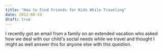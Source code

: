 ```yaml
---
title: "How to Find Friends for Kids While Traveling"
date: 2012-08-19
draft: true
---
```


  
  
  
  
  
  
  
  

<!--more--> I recently got an email from a family on an extended vacation who asked how we deal with our child's social needs while we travel and thought I might as well answer this for anyone else with this question.
